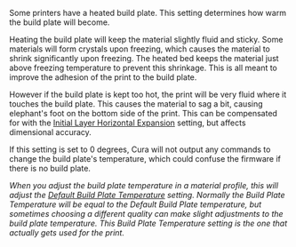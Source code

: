 Some printers have a heated build plate. This setting determines how warm the build plate will become.

Heating the build plate will keep the material slightly fluid and sticky. Some materials will form crystals upon freezing, which causes the material to shrink significantly upon freezing. The heated bed keeps the material just above freezing temperature to prevent this shrinkage. This is all meant to improve the adhesion of the print to the build plate.

However if the build plate is kept too hot, the print will be very fluid where it touches the build plate. This causes the material to sag a bit, causing elephant's foot on the bottom side of the print. This can be compensated for with the [Initial Layer Horizontal Expansion](xy_offset_layer_0) setting, but affects dimensional accuracy.

If this setting is set to 0 degrees, Cura will not output any commands to change the build plate's temperature, which could confuse the firmware if there is no build plate.

*When you adjust the build plate temperature in a material profile, this will adjust the [Default Build Plate Temperature](default_material_bed_temperature) setting. Normally the Build Plate Temperature will be equal to the Default Build Plate temperature, but sometimes choosing a different quality can make slight adjustments to the build plate temperature. This Build Plate Temperature setting is the one that actually gets used for the print.*